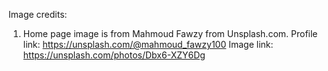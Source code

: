 Image credits:

1. Home page image is from Mahmoud Fawzy from Unsplash.com.
   Profile link: https://unsplash.com/@mahmoud_fawzy100
   Image link: https://unsplash.com/photos/Dbx6-XZY6Dg
